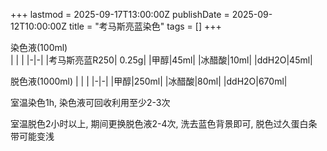+++
lastmod = 2025-09-17T13:00:00Z
publishDate = 2025-09-12T10:00:00Z
title = "考马斯亮蓝染色"
tags = []
+++

染色液(100ml)  
| | |
|-|-|
|考马斯亮蓝R250| 0.25g|
|甲醇|45ml|
|冰醋酸|10ml|
|ddH2O|45ml|

脱色液(1000ml)
| | |
|-|-|
|甲醇|250ml|
|冰醋酸|80ml|
|ddH2O|670ml|

室温染色1h, 染色液可回收利用至少2-3次  

室温脱色2小时以上, 期间更换脱色液2-4次, 洗去蓝色背景即可, 脱色过久蛋白条带可能变浅  
